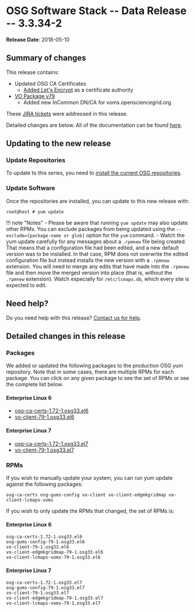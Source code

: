 OSG Software Stack -- Data Release -- 3.3.34-2
==============================================

**Release Date**: 2018-05-10

Summary of changes
------------------

This release contains:

-   Updated OSG CA Certificates
    -   [Added Let's Encrypt](https://opensciencegrid.org/security/LetsEncryptOSGCAbundle/) as a certificate authority
-   [VO Package v79](https://github.com/opensciencegrid/osg-vo-config/releases/tag/release-79)
    -   Added new InCommon DN/CA for voms.opensciencegrid.org

These [JIRA tickets](https://jira.opensciencegrid.org/issues/?jql=project%20%3D%20SOFTWARE%20AND%20fixVersion%20%3D%203.3.34-2%20ORDER%20BY%20priority%20DESC%2C%20key%20DESC) were addressed in this release.

Detailed changes are below. All of the documentation can be found [here](/index.md).

Updating to the new release
---------------------------

### Update Repositories

To update to this series, you need to [install the current OSG repositories](/common/yum#install-osg-repositories).

### Update Software

Once the repositories are installed, you can update to this new release with:

``` console
root@host # yum update
```

!!! note "Notes"
    -   Please be aware that running `yum update` may also update other RPMs. You can exclude packages from being updated using the `--exclude=[package-name or glob]` option for the `yum` command.
    -   Watch the yum update carefully for any messages about a `.rpmnew` file being created. That means that a configuration file had been edited, and a new default version was to be installed. In that case, RPM does not overwrite the edited configuration file but instead installs the new version with a `.rpmnew` extension. You will need to merge any edits that have made into the `.rpmnew` file and then move the merged version into place (that is, without the `.rpmnew` extension). Watch especially for `/etc/lcmaps.db`, which every site is expected to edit.

Need help?
----------

Do you need help with this release? [Contact us for help](/common/help).

Detailed changes in this release
--------------------------------

### Packages

We added or updated the following packages to the production OSG yum repository. Note that in some cases, there are multiple RPMs for each package. You can click on any given package to see the set of RPMs or see the complete list below.

#### Enterprise Linux 6

-   [osg-ca-certs-1.72-1.osg33.el6](https://koji.chtc.wisc.edu/koji/search?match=glob&type=build&terms=osg-ca-certs-1.72-1.osg33.el6)
-   [vo-client-79-1.osg33.el6](https://koji.chtc.wisc.edu/koji/search?match=glob&type=build&terms=vo-client-79-1.osg33.el6)

#### Enterprise Linux 7

-   [osg-ca-certs-1.72-1.osg33.el7](https://koji.chtc.wisc.edu/koji/search?match=glob&type=build&terms=osg-ca-certs-1.72-1.osg33.el7)
-   [vo-client-79-1.osg33.el7](https://koji.chtc.wisc.edu/koji/search?match=glob&type=build&terms=vo-client-79-1.osg33.el7)

### RPMs

If you wish to manually update your system, you can run yum update against the following packages:

    osg-ca-certs osg-gums-config vo-client vo-client-edgmkgridmap vo-client-lcmaps-voms

If you wish to only update the RPMs that changed, the set of RPMs is:

#### Enterprise Linux 6

``` file
osg-ca-certs-1.72-1.osg33.el6
osg-gums-config-79-1.osg33.el6
vo-client-79-1.osg33.el6
vo-client-edgmkgridmap-79-1.osg33.el6
vo-client-lcmaps-voms-79-1.osg33.el6
```

#### Enterprise Linux 7

``` file
osg-ca-certs-1.72-1.osg33.el7
osg-gums-config-79-1.osg33.el7
vo-client-79-1.osg33.el7
vo-client-edgmkgridmap-79-1.osg33.el7
vo-client-lcmaps-voms-79-1.osg33.el7
```
